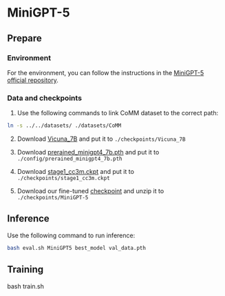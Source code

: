 # MiniGPT-5

## Prepare

### Environment

For the environment, you can follow the instructions in the [MiniGPT-5 official repository](https://github.com/eric-ai-lab/MiniGPT-5).

### Data and checkpoints

1. Use the following commands to link CoMM dataset to the correct path:

```bash
ln -s ../../datasets/ ./datasets/CoMM
```

2. Download [Vicuna_7B](https://huggingface.co/Vision-CAIR/vicuna-7b/tree/main) and put it to `./checkpoints/Vicuna_7B`

3. Download [prerained_minigpt4_7b.pth](https://github.com/eric-ai-lab/MiniGPT-5/blob/main/config/prerained_minigpt4_7b.pth) and put it to `./config/prerained_minigpt4_7b.pth`

4. Download [stage1_cc3m.ckpt](https://drive.google.com/file/d/1y-VUXubIzFe0iq5_CJUaE3HKhlrdn4n2/view) and put it to `./checkpoints/stage1_cc3m.ckpt`

5. Download our fine-tuned [checkpoint](https://drive.google.com/file/d/1veGCiwDIsq0X_H-FJVW6yVH-wqsmIaRV/view) and unzip it to `./checkpoints/MiniGPT-5`


## Inference
Use the following command to run inference:

```bash
bash eval.sh MiniGPT5 best_model val_data.pth
```

## Training
bash train.sh